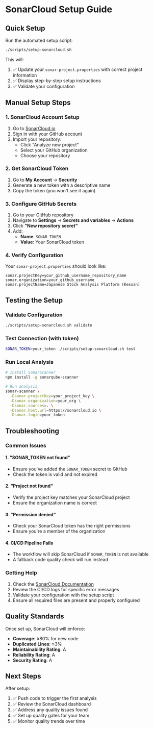 # SonarCloud Setup Guide

## Quick Setup

Run the automated setup script:

```bash
./scripts/setup-sonarcloud.sh
```

This will:
1. ✅ Update your `sonar-project.properties` with correct project information
2. ✅ Display step-by-step setup instructions
3. ✅ Validate your configuration

## Manual Setup Steps

### 1. SonarCloud Account Setup

1. Go to [SonarCloud.io](https://sonarcloud.io)
2. Sign in with your GitHub account
3. Import your repository:
   - Click "Analyze new project"
   - Select your GitHub organization
   - Choose your repository

### 2. Get SonarCloud Token

1. Go to **My Account** → **Security**
2. Generate a new token with a descriptive name
3. Copy the token (you won't see it again)

### 3. Configure GitHub Secrets

1. Go to your GitHub repository
2. Navigate to **Settings** → **Secrets and variables** → **Actions**
3. Click **"New repository secret"**
4. Add:
   - **Name**: `SONAR_TOKEN`
   - **Value**: Your SonarCloud token

### 4. Verify Configuration

Your `sonar-project.properties` should look like:

```properties
sonar.projectKey=your_github_username_repository_name
sonar.organization=your_github_username
sonar.projectName=Japanese Stock Analysis Platform (Kessan)
```

## Testing the Setup

### Validate Configuration
```bash
./scripts/setup-sonarcloud.sh validate
```

### Test Connection (with token)
```bash
SONAR_TOKEN=your_token ./scripts/setup-sonarcloud.sh test
```

### Run Local Analysis
```bash
# Install SonarScanner
npm install -g sonarqube-scanner

# Run analysis
sonar-scanner \
  -Dsonar.projectKey=your_project_key \
  -Dsonar.organization=your_org \
  -Dsonar.sources=. \
  -Dsonar.host.url=https://sonarcloud.io \
  -Dsonar.login=your_token
```

## Troubleshooting

### Common Issues

#### 1. "SONAR_TOKEN not found"
- Ensure you've added the `SONAR_TOKEN` secret to GitHub
- Check the token is valid and not expired

#### 2. "Project not found"
- Verify the project key matches your SonarCloud project
- Ensure the organization name is correct

#### 3. "Permission denied"
- Check your SonarCloud token has the right permissions
- Ensure you're a member of the organization

#### 4. CI/CD Pipeline Fails
- The workflow will skip SonarCloud if `SONAR_TOKEN` is not available
- A fallback code quality check will run instead

### Getting Help

1. Check the [SonarCloud Documentation](https://docs.sonarcloud.io/)
2. Review the CI/CD logs for specific error messages
3. Validate your configuration with the setup script
4. Ensure all required files are present and properly configured

## Quality Standards

Once set up, SonarCloud will enforce:

- **Coverage**: ≥80% for new code
- **Duplicated Lines**: ≤3%
- **Maintainability Rating**: A
- **Reliability Rating**: A  
- **Security Rating**: A

## Next Steps

After setup:

1. ✅ Push code to trigger the first analysis
2. ✅ Review the SonarCloud dashboard
3. ✅ Address any quality issues found
4. ✅ Set up quality gates for your team
5. ✅ Monitor quality trends over time